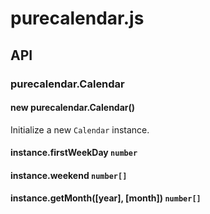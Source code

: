 # purecalendar.js

## API

### purecalendar.Calendar

#### new purecalendar.Calendar()

Initialize a new `Calendar` instance.

#### instance.firstWeekDay `number`

#### instance.weekend `number[]`

#### instance.getMonth([year], [month]) `number[]`

